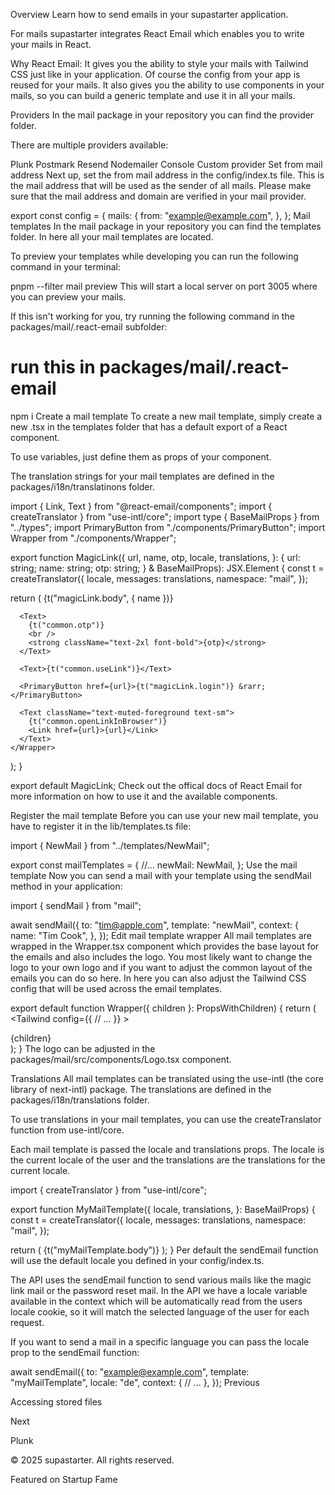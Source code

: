 Overview
Learn how to send emails in your supastarter application.

For mails supastarter integrates React Email which enables you to write your mails in React.

Why React Email:
It gives you the ability to style your mails with Tailwind CSS just like in your application. Of course the config from your app is reused for your mails. It also gives you the ability to use components in your mails, so you can build a generic template and use it in all your mails.

Providers
In the mail package in your repository you can find the provider folder.

There are multiple providers available:

Plunk
Postmark
Resend
Nodemailer
Console
Custom provider
Set from mail address
Next up, set the from mail address in the config/index.ts file. This is the mail address that will be used as the sender of all mails. Please make sure that the mail address and domain are verified in your mail provider.


export const config = {
  mails: {
    from: "example@example.com",
  },
};
Mail templates
In the mail package in your repository you can find the templates folder. In here all your mail templates are located.



To preview your templates while developing you can run the following command in your terminal:


pnpm --filter mail preview
This will start a local server on port 3005 where you can preview your mails.

If this isn't working for you, try running the following command in the packages/mail/.react-email subfolder:


# run this in packages/mail/.react-email
npm i
Create a mail template
To create a new mail template, simply create a new .tsx in the templates folder that has a default export of a React component.

To use variables, just define them as props of your component.

The translation strings for your mail templates are defined in the packages/i18n/translatinons folder.


import { Link, Text } from "@react-email/components";
import { createTranslator } from "use-intl/core";
import type { BaseMailProps } from "../types";
import PrimaryButton from "./components/PrimaryButton";
import Wrapper from "./components/Wrapper";
 
export function MagicLink({
  url,
  name,
  otp,
  locale,
  translations,
}: {
  url: string;
  name: string;
  otp: string;
} & BaseMailProps): JSX.Element {
  const t = createTranslator({
    locale,
    messages: translations,
    namespace: "mail",
  });
 
  return (
    <Wrapper>
      <Text>{t("magicLink.body", { name })}</Text>
 
      <Text>
        {t("common.otp")}
        <br />
        <strong className="text-2xl font-bold">{otp}</strong>
      </Text>
 
      <Text>{t("common.useLink")}</Text>
 
      <PrimaryButton href={url}>{t("magicLink.login")} &rarr;</PrimaryButton>
 
      <Text className="text-muted-foreground text-sm">
        {t("common.openLinkInBrowser")}
        <Link href={url}>{url}</Link>
      </Text>
    </Wrapper>
  );
}
 
export default MagicLink;
Check out the offical docs of React Email for more information on how to use it and the available components.

Register the mail template
Before you can use your new mail template, you have to register it in the lib/templates.ts file:


import { NewMail } from "../templates/NewMail";
 
export const mailTemplates = {
  //...
  newMail: NewMail,
};
Use the mail template
Now you can send a mail with your template using the sendMail method in your application:


import { sendMail } from "mail";
 
await sendMail({
  to: "tim@apple.com",
  template: "newMail",
  context: {
    name: "Tim Cook",
  },
});
Edit mail template wrapper
All mail templates are wrapped in the Wrapper.tsx component which provides the base layout for the emails and also includes the logo. You most likely want to change the logo to your own logo and if you want to adjust the common layout of the emails you can do so here. In here you can also adjust the Tailwind CSS config that will be used across the email templates.


export default function Wrapper({ children }: PropsWithChildren) {
	return (
		<Html lang="en">
			<Head>
				<Font
					fontFamily="Inter"
					fallbackFontFamily="Arial"
					fontWeight={400}
					fontStyle="normal"
				/>
			</Head>
			<Tailwind
				config={{
     // ...
				}}
			>
				<Section className="bg-background p-4">
					<Container className="rounded-lg bg-card p-6 text-card-foreground">
						<Logo />
						{children}
					</Container>
				</Section>
			</Tailwind>
		</Html>
	);
}
The logo can be adjusted in the packages/mail/src/components/Logo.tsx component.

Translations
All mail templates can be translated using the use-intl (the core library of next-intl) package. The translations are defined in the packages/i18n/translations folder.

To use translations in your mail templates, you can use the createTranslator function from use-intl/core.

Each mail template is passed the locale and translations props. The locale is the current locale of the user and the translations are the translations for the current locale.


import { createTranslator } from "use-intl/core";
 
export function MyMailTemplate({
  locale,
  translations,
}: BaseMailProps) {
  const t = createTranslator({
    locale,
    messages: translations,
    namespace: "mail",
  });
 
  return (
    <Wrapper>
      <Text>{t("myMailTemplate.body")}</Text>
    </Wrapper>
  );
}
Per default the sendEmail function will use the default locale you defined in your config/index.ts.

The API uses the sendEmail function to send various mails like the magic link mail or the password reset mail. In the API we have a locale variable available in the context which will be automatically read from the users locale cookie, so it will match the selected language of the user for each request.

If you want to send a mail in a specific language you can pass the locale prop to the sendEmail function:


await sendEmail({
  to: "example@example.com",
  template: "myMailTemplate",
  locale: "de",
  context: {
    // ...
  },
});
Previous

Accessing stored files

Next

Plunk

© 2025 supastarter. All rights reserved.

Featured on Startup Fame




